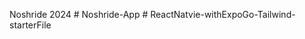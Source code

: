 Noshride 2024
#   N o s h r i d e - A p p  
 #   R e a c t N a t v i e - w i t h E x p o G o - T a i l w i n d - s t a r t e r F i l e  
 